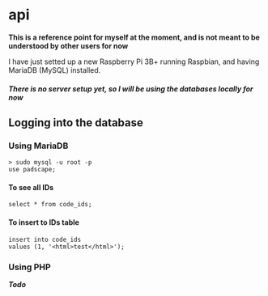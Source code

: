 # api
**This is a reference point for myself at the moment, and is not meant to be understood by other users for now**

I have just setted up a new Raspberry Pi 3B+ running Raspbian, and having MariaDB (MySQL) installed.

##### There is no server setup yet, so I will be using the databases locally for now

## Logging into the database

### Using MariaDB

```
> sudo mysql -u root -p
use padscape;
```
#### To see all IDs

```
select * from code_ids;
```
#### To insert to IDs table

```
insert into code_ids
values (1, '<html>test</html>');
```

### Using PHP

*****Todo*****
